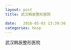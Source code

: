 ```yaml
--- 
layout: post 
title: 武汉韩辰整形医院

date:   2016-05-03 13:39:56 
categories: hosp 
--- 
```

   
武汉韩辰整形医院
